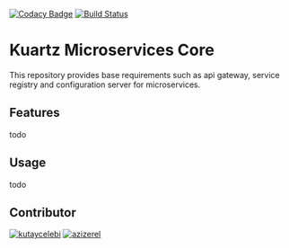 [![Codacy Badge](https://api.codacy.com/project/badge/Grade/21bdce5bbb824a5b978722cdef6d9e18)](https://www.codacy.com/gh/GMSoft-Official/kuartz-microservices-core?utm_source=github.com&amp;utm_medium=referral&amp;utm_content=GMSoft-Official/kuartz-microservices-core&amp;utm_campaign=Badge_Grade) [![Build Status](https://travis-ci.com/GMSoft-Official/kuartz-microservices-core.svg?branch=master)](https://travis-ci.com/GMSoft-Official/kuartz-microservices-core)

# Kuartz Microservices Core
This repository provides base requirements such as api gateway, service registry and configuration server for microservices.

## Features
todo

## Usage

todo

## Contributor

[![kutaycelebi](https://avatars1.githubusercontent.com/u/10180684?s=96&v=4)](https://github.com/kutay-celebi) [![azizerel](https://avatars0.githubusercontent.com/u/9365541?s=96&v=4)](https://github.com/azizerel)
